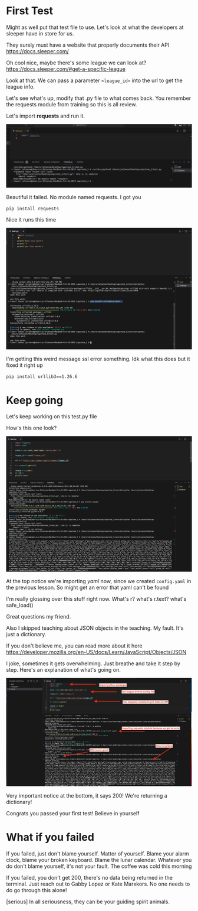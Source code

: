 
# First Test

Might as well put that test file to use.
Let's look at what the developers at sleeper have in store for us.

They surely must have a website that properly documents their API
https://docs.sleeper.com/

Oh cool nice, maybe there's some league we can look at?
https://docs.sleeper.com/#get-a-specific-league


Look at that. We can pass a parameter ```<league_id>``` into the url to get the league info.

Let's see what's up, modify that .py file to what comes back. You remember the requests module from training so this is all review.


Let's import **requests** and run it.

![](screenshots/Capstone%204b.png)

Beautiful it failed. No module named requests. I got you

```
pip install requests
```

Nice it runs this time

![](screenshots/Capstone%205.png)


I'm getting this weird message ssl error something. Idk what this does but it fixed it right up
```
pip install urllib3==1.26.6
```


# Keep going

Let's keep working on this test.py file

How's this one look?

![](screenshots/Capstone%206.png)

At the top notice we're importing *yaml* now, since we created `config.yaml` in the previous lesson. So might get an error that yaml can't be found

I'm really glossing over this stuff right now. What's r? what's r.text? what's safe_load()

Great questions my friend.

Also I skipped teaching about JSON objects in the teaching. My fault.
It's just a dictionary.

If you don't believe me, you can read more about it here
https://developer.mozilla.org/en-US/docs/Learn/JavaScript/Objects/JSON



I joke, sometimes it gets overwhelming. Just breathe and take it step by step. Here's an explanation of what's going on.

![](screenshots/Capstone%207.png)

Very important notice at the bottom, it says 200! We're returning a dictionary!


Congrats you passed your first test! Believe in yourself


# What if you failed

If you failed, just don't blame yourself. Matter of  yourself. Blame your alarm clock, blame your broken keyboard. Blame the lunar calendar.
Whatever you do don't blame yourself, it's not your fault. The coffee was cold this morning

If you failed, you don't get 200, there's no data being returned in the terminal. Just reach out to Gabby Lopez or Kate Marxkors.
No one needs to do go through this alone!

[serious] In all seriousness, they can be your guiding spirit animals.
